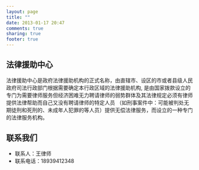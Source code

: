 ```yaml
---
layout: page
title: ""
date: 2013-01-17 20:47
comments: true
sharing: true
footer: true
---
```


法律援助中心
------------
法律援助中心是政府法律援助机构的正式名称，由直辖市、设区的市或者县级人民政府司法行政部门根据需要确定本行政区域的法律援助机构,
是由国家拨款设立的专门为需要律师服务但经济困难无力聘请律师的弱势群体及其法律规定必须有律师提供法律帮助而自己又没有聘请律师的特定人员
（如刑事案件中：可能被判处无期徒刑和死刑的、未成年人犯罪的等人员）提供无偿法律服务，而设立的一种专门的法律服务机构。


联系我们
--------
* 联系人：王律师
* 联系电话：18939412348
